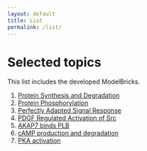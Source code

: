 ```yaml
---
layout: default
title: List
permalink: /list/
---
```


# Selected topics

This list includes the developed ModelBricks. 

1. <a href="/MB_ProteinSynthesisDegradation">Protein Synthesis and Degradation</a>
1. <a href="/MB_ProteinPhosphorylation/">Protein Phosphorylation</a>
1. <a href="/MB_PerfectlyAdapted/">Perfectly Adapted Signal Response</a>
1. <a href="/MB_PDGF_Src/">PDGF Regulated Activation of Src</a>
1. <a href="/MB_AKAP7_PLB/">AKAP7 binds PLB</a>
1. <a href="/MB_cAMPproduction/"> cAMP production and degradation</a>
1. <a href="/MB_PKAactivation/"> PKA activation </a>

